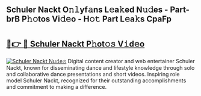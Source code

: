 ## Schuler Nackt O𝚗𝚕yf𝚊ns L𝚎a𝚔ed N𝚞𝚍es - Part-brB P𝚑𝚘tos Vi𝚍𝚎o - H𝚘𝚝 Part L𝚎a𝚔s CpaFp

# <h2><a href="http://kf9f9y0.oniu.top/?m=Schuler+Nackt">🔗👉 🔴 Schuler Nackt P𝚑ot𝚘𝚜 V𝚒d𝚎o</a></h2>

[![Schuler Nackt Nu𝚍e𝚜](https://i.imgur.com/0qMVB7G.gif)](http://kf9f9y0.oniu.top/?m=Schuler+Nackt)
Digital content creator and web entertainer Schuler Nackt, known for disseminating dance and lifestyle knowledge through solo and collaborative dance presentations and short videos. Inspiring role model Schuler Nackt, recognized for their outstanding accomplishments and commitment to making a difference.  
